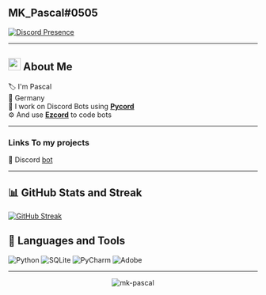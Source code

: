 


## MK_Pascal#0505
[![Discord Presence](https://lanyard.cnrad.dev/api/1038201039725285546?idleMessage=Timo%20ist%20grrr)](https://discord.gg/juRvjsDY9x) 


***
## <img src="https://raw.githubusercontent.com/MartinHeinz/MartinHeinz/master/wave.gif" width="25px"> About Me

🏷️ I'm Pascal  
📍 Germany  
🔨 I work on Discord Bots using **[Pycord](https://github.com/Pycord-Development/pycord)**  
⚙️ And use **[Ezcord](https://github.com/tibue99/ezcord)** to code bots


***
### Links To my projects
📂 Discord [bot](https://github.com/MK-Pascal/Discord-Bot)

***

## 📊 GitHub Stats and Streak

[![GitHub Streak](https://github-readme-streak-stats.herokuapp.com?user=mk-pascal&theme=tokyonight)](https://git.io/streak-stats)



## 📝 Languages and Tools
![Python](https://img.shields.io/badge/python-6330F6?style=for-the-badge&logo=python&logoColor=white)
![SQLite](https://img.shields.io/badge/sqlite-6330F6?style=for-the-badge&logo=sqlite&logoColor=white)
![PyCharm](https://img.shields.io/badge/pycharm-143?style=for-the-badge&logo=pycharm&logoColor=white&color=6330F6&labelColor=6330F6)
![Adobe](https://img.shields.io/badge/adobe-6330F6?style=for-the-badge&logo=adobe&logoColor=white)


***
<p align="center">
  <img align="center" src="https://komarev.com/ghpvc/?username=mk-pascal&label=Profile%20views&color=6330F6&style=flat" alt="mk-pascal"/>
</p>
